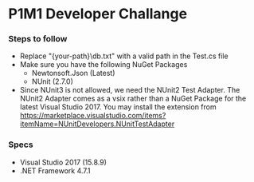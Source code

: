 # P1M1 Developer Challange

### Steps to follow
- Replace "{your-path}\db.txt" with a valid path in the Test.cs file
- Make sure you have the following NuGet Packages
	- Newtonsoft.Json (Latest)
	- NUnit (2.7.0)
- Since NUnit3 is not allowed, we need the NUnit2 Test Adapter. The NUnit2 Adapter comes as a vsix rather than a NuGet Package for the latest Visual Studio 2017. You may install the extension from https://marketplace.visualstudio.com/items?itemName=NUnitDevelopers.NUnitTestAdapter

### Specs
- Visual Studio 2017 (15.8.9)
- .NET Framework 4.7.1
